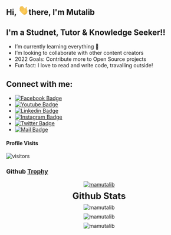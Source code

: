 

## Hi, <img src="assets/hello.gif" width="28px" alt="Hi">there, I'm Mutalib 


## I'm a Studnet, Tutor & Knowledge Seeker!!

- I’m currently learning everything 🤣
- I’m looking to collaborate with other content creators
- 2022 Goals: Contribute more to Open Source projects
- Fun fact: I love to read and write code, travalling outside!
 

## Connect with me:
- [![Facebook Badge](https://img.shields.io/badge/Facebook-1877F2?style=for-the-badge&logo=facebook&logoColor=white)](https://www.facebook.com/mamutalibcse)
- [![Youtube Badge](https://img.shields.io/badge/YouTube-FF0000?style=for-the-badge&logo=youtube&logoColor=white)](https://www.youtube.com/channel/UCUjwkqacJPaB2nPCTS3tLNQ)
- [![Linkedin Badge](https://img.shields.io/badge/LinkedIn-0077B5?style=for-the-badge&logo=linkedin&logoColor=white)](https://www.linkedin.com/in/mamutalibcse) 
- [![Instagram Badge](https://img.shields.io/badge/Instagram-E4405F?style=for-the-badge&logo=instagram&logoColor=white)](https://www.instagram.com/mamutalibcse/) 
- [![Twitter Badge](https://img.shields.io/badge/Twitter-1DA1F2?style=for-the-badge&logo=twitter&logoColor=white)](https://twitter.com/mamutalibcse) 
- [![Mail Badge](https://img.shields.io/badge/Gmail-D14836?style=for-the-badge&logo=gmail&logoColor=white)](mailto:mutalib.neub@gmail.com)
  
#### Profile Visits

![visitors](https://visitor-badge.glitch.me/badge?page_id=mamutalib.mamutalib)

<!--
Taken From
https://github.com/ryo-ma/github-profile-trophy
-->
### Github [Trophy](https://github.com/ryo-ma/github-profile-trophy)
<p align="center" style='margin: 16px 4px 8px;'>
    <a href="https://github.com/mamutalib">
        <img src="https://github-profile-trophy.vercel.app/?username=mamutalib&theme=gruvbox&row=2&column=3" alt="mamutalib" />
    </a>
</p>



<!--[![Mutalib's github stats](https://github-readme-stats.vercel.app/api?username=mamutalib&count_private=true&theme=tokyonight&hide=contribs,prs)](https://github.com/mamutalib/mamutalib)-->

[//]: # "Below stat's script taken from unknown source."
<h3 align="center" style='margin: 0px 4px 8px; font-size: 24px;'>
    Github Stats
</h3>

<p align="center" style='margin: 8px 4px;'>
    <img src="https://github-readme-stats.vercel.app/api/top-langs?username=mamutalib&show_icons=true&locale=en&layout=compact&theme=gruvbox" alt="mamutalib" />
</p>

<p align="center" style='margin: 8px 4px;'>
    <img src="https://github-readme-stats.vercel.app/api?username=mamutalib&show_icons=true&locale=en&theme=gruvbox" alt="mamutalib" />
</p>

<p align="center" style='margin: 8px 4px;'>
    <img src="https://github-readme-streak-stats.herokuapp.com/?user=mamutalib&theme=gruvbox" alt="mamutalib" />
</p>